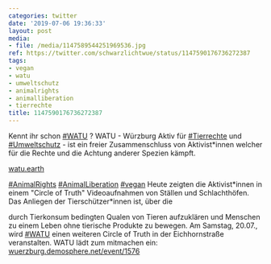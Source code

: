 ```yaml
---
categories: twitter
date: '2019-07-06 19:36:33'
layout: post
media:
- file: /media/1147589544251969536.jpg
ref: https://twitter.com/schwarzlichtwue/status/1147590176736272387
tags:
- vegan
- watu
- umweltschutz
- animalrights
- animalliberation
- tierrechte
title: 1147590176736272387
---
```

Kennt ihr schon [#WATU](/t/watu) ? WATU - Würzburg Aktiv für [#Tierrechte](/t/tierrechte) und [#Umweltschutz](/t/umweltschutz) - ist ein freier Zusammenschluss von Aktivist\*innen welcher für die Rechte und die Achtung anderer Spezien kämpft.

[watu.earth](https://watu.earth)

[#AnimalRights](/t/animalrights) [#AnimalLiberation](/t/animalliberation) [#vegan](/t/vegan) 
Heute zeigten die Aktivist\*innen in einem "Circle of Truth" Videoaufnahmen von Ställen und Schlachthöfen. Das Anliegen der Tierschützer\*innen ist, über die

durch Tierkonsum bedingten Qualen von Tieren aufzuklären und Menschen zu einem Leben ohne tierische Produkte zu bewegen.
Am Samstag, 20.07., wird [#WATU](/t/watu) einen weiteren Circle of Truth in der Eichhornstraße veranstalten. WATU lädt zum mitmachen ein: [wuerzburg.demosphere.net/event/1576](https://wuerzburg.demosphere.net/event/1576)